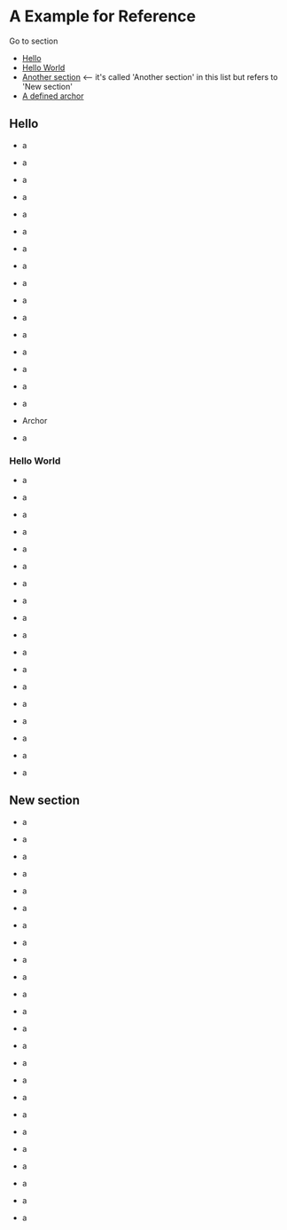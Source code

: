 # A Example for Reference

Go to section
* [Hello](#hello)
* [Hello World](#hello-world)
* [Another section](#new-section)    <-- it's called 'Another section' in this list but refers to 'New section'
* [A defined archor](#archor)

## Hello

- a

- a

- a

- a

- a

- a

- a

- a

- a

- a

- a

- a

- a

- a

- a

- a

- <a name="archor"/>Archor

- a

### Hello World ###

- a

- a

- a

- a

- a

- a

- a

- a

- a

- a

- a

- a

- a

- a

- a

- a

- a

- a

## New section

- a

- a

- a

- a

- a

- a

- a

- a

- a

- a

- a

- a

- a

- a

- a

- a

- a

- a

- a

- a

- a

- a

- a

- a
